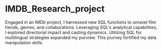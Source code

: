 # IMDB_Research_project
Engaged in an IMDb project, I harnessed new SQL functions to unravel film trends, genres, and collaborations. Leveraging SQL's analytical capabilities, I explored directorial impact and casting dynamics. Utilizing SQL for multilingual strategies expanded my purview. This journey fortified my data manipulation skills.
